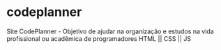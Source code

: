 # codeplanner
Site CodePlanner - Objetivo de ajudar na organização e estudos na vida profissional ou acadêmica de programadores
HTML || CSS || JS
